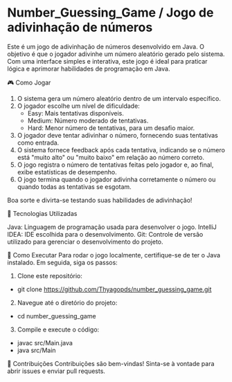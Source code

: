 # Number_Guessing_Game / Jogo de adivinhação de números

Este é um jogo de adivinhação de números desenvolvido em Java. O objetivo é que o jogador adivinhe um número aleatório gerado pelo sistema. Com uma interface simples e interativa, este jogo é ideal para praticar lógica e aprimorar habilidades de programação em Java.

🎮 Como Jogar
1. O sistema gera um número aleatório dentro de um intervalo específico.
2. O jogador escolhe um nível de dificuldade:
   - Easy: Mais tentativas disponíveis.
   - Medium: Número moderado de tentativas.
   - Hard: Menor número de tentativas, para um desafio maior.
3. O jogador deve tentar adivinhar o número, fornecendo suas tentativas como entrada.
4. O sistema fornece feedback após cada tentativa, indicando se o número está "muito alto" ou "muito baixo" em relação ao número correto.
5. O jogo registra o número de tentativas feitas pelo jogador e, ao final, exibe estatísticas de desempenho.
6. O jogo termina quando o jogador adivinha corretamente o número ou quando todas as tentativas se esgotam.
   
Boa sorte e divirta-se testando suas habilidades de adivinhação!

🚀 Tecnologias Utilizadas

Java: Linguagem de programação usada para desenvolver o jogo.
IntelliJ IDEA: IDE escolhida para o desenvolvimento.
Git: Controle de versão utilizado para gerenciar o desenvolvimento do projeto.

🔧 Como Executar
Para rodar o jogo localmente, certifique-se de ter o Java instalado. Em seguida, siga os passos:

1. Clone este repositório:
  - git clone https://github.com/Thyagopds/number_guessing_game.git
2. Navegue até o diretório do projeto:
  - cd number_guessing_game
3. Compile e execute o código:
  - javac src/Main.java
  - java src/Main
 
🤝 Contribuições
Contribuições são bem-vindas! Sinta-se à vontade para abrir issues e enviar pull requests.
